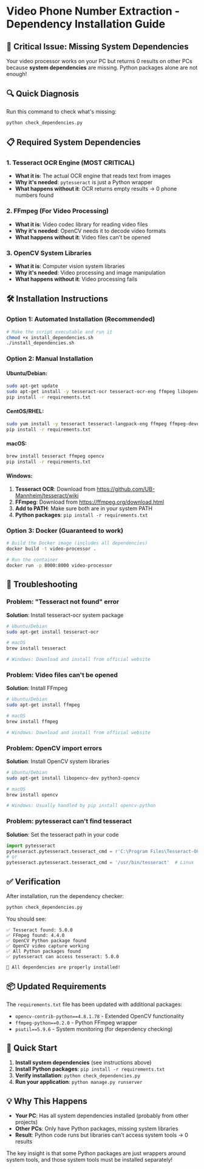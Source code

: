 # Video Phone Number Extraction - Dependency Installation Guide

## 🚨 Critical Issue: Missing System Dependencies

Your video processor works on your PC but returns 0 results on other PCs because **system dependencies** are missing. Python packages alone are not enough!

## 🔍 Quick Diagnosis

Run this command to check what's missing:

```bash
python check_dependencies.py
```

## 📋 Required System Dependencies

### 1. **Tesseract OCR Engine** (MOST CRITICAL)

- **What it is**: The actual OCR engine that reads text from images
- **Why it's needed**: `pytesseract` is just a Python wrapper
- **What happens without it**: OCR returns empty results → 0 phone numbers found

### 2. **FFmpeg** (For Video Processing)

- **What it is**: Video codec library for reading video files
- **Why it's needed**: OpenCV needs it to decode video formats
- **What happens without it**: Video files can't be opened

### 3. **OpenCV System Libraries**

- **What it is**: Computer vision system libraries
- **Why it's needed**: Video processing and image manipulation
- **What happens without it**: Video processing fails

## 🛠️ Installation Instructions

### Option 1: Automated Installation (Recommended)

```bash
# Make the script executable and run it
chmod +x install_dependencies.sh
./install_dependencies.sh
```

### Option 2: Manual Installation

#### Ubuntu/Debian:

```bash
sudo apt-get update
sudo apt-get install -y tesseract-ocr tesseract-ocr-eng ffmpeg libopencv-dev python3-opencv libavcodec-extra
pip install -r requirements.txt
```

#### CentOS/RHEL:

```bash
sudo yum install -y tesseract tesseract-langpack-eng ffmpeg ffmpeg-devel opencv opencv-devel
pip install -r requirements.txt
```

#### macOS:

```bash
brew install tesseract ffmpeg opencv
pip install -r requirements.txt
```

#### Windows:

1. **Tesseract OCR**: Download from https://github.com/UB-Mannheim/tesseract/wiki
2. **FFmpeg**: Download from https://ffmpeg.org/download.html
3. **Add to PATH**: Make sure both are in your system PATH
4. **Python packages**: `pip install -r requirements.txt`

### Option 3: Docker (Guaranteed to work)

```bash
# Build the Docker image (includes all dependencies)
docker build -t video-processor .

# Run the container
docker run -p 8000:8000 video-processor
```

## 🔧 Troubleshooting

### Problem: "Tesseract not found" error

**Solution**: Install tesseract-ocr system package

```bash
# Ubuntu/Debian
sudo apt-get install tesseract-ocr

# macOS
brew install tesseract

# Windows: Download and install from official website
```

### Problem: Video files can't be opened

**Solution**: Install FFmpeg

```bash
# Ubuntu/Debian
sudo apt-get install ffmpeg

# macOS
brew install ffmpeg

# Windows: Download and install from official website
```

### Problem: OpenCV import errors

**Solution**: Install OpenCV system libraries

```bash
# Ubuntu/Debian
sudo apt-get install libopencv-dev python3-opencv

# macOS
brew install opencv

# Windows: Usually handled by pip install opencv-python
```

### Problem: pytesseract can't find tesseract

**Solution**: Set the tesseract path in your code

```python
import pytesseract
pytesseract.pytesseract.tesseract_cmd = r'C:\Program Files\Tesseract-OCR\tesseract.exe'  # Windows
# or
pytesseract.pytesseract.tesseract_cmd = '/usr/bin/tesseract'  # Linux
```

## ✅ Verification

After installation, run the dependency checker:

```bash
python check_dependencies.py
```

You should see:

```
✅ Tesseract found: 5.0.0
✅ FFmpeg found: 4.4.0
✅ OpenCV Python package found
✅ OpenCV video capture working
✅ All Python packages found
✅ pytesseract can access tesseract: 5.0.0

🎉 All dependencies are properly installed!
```

## 📦 Updated Requirements

The `requirements.txt` file has been updated with additional packages:

- `opencv-contrib-python==4.8.1.78` - Extended OpenCV functionality
- `ffmpeg-python==0.2.0` - Python FFmpeg wrapper
- `psutil==5.9.6` - System monitoring (for dependency checking)

## 🚀 Quick Start

1. **Install system dependencies** (see instructions above)
2. **Install Python packages**: `pip install -r requirements.txt`
3. **Verify installation**: `python check_dependencies.py`
4. **Run your application**: `python manage.py runserver`

## 💡 Why This Happens

- **Your PC**: Has all system dependencies installed (probably from other projects)
- **Other PCs**: Only have Python packages, missing system libraries
- **Result**: Python code runs but libraries can't access system tools → 0 results

The key insight is that some Python packages are just wrappers around system tools, and those system tools must be installed separately!

